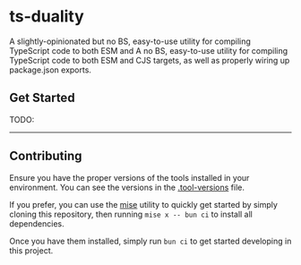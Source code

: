 # ts-duality

A slightly-opinionated but no BS, easy-to-use utility for compiling TypeScript code to both ESM and A no BS, easy-to-use utility for compiling TypeScript code to both ESM and CJS targets, as well as properly wiring up package.json exports.

## Get Started

TODO:

---

## Contributing

Ensure you have the proper versions of the tools installed in your environment.
You can see the versions in the [.tool-versions](./.tool-versions) file.

If you prefer, you can use the [mise](https://mise.jdx.dev/getting-started.html) utility to quickly get started by simply cloning this repository, then running `mise x -- bun ci` to install all dependencies.

Once you have them installed, simply run `bun ci` to get started developing in this project.
